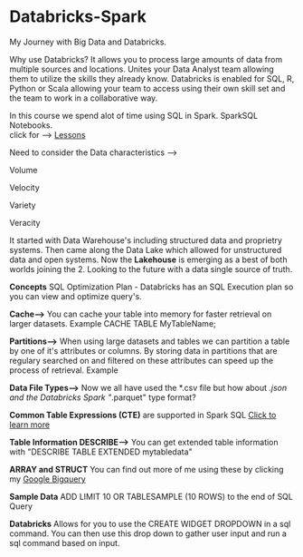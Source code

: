 # Databricks-Spark
My Journey with Big Data and Databricks.  

Why use Databricks? It allows you to process large amounts of data from multiple sources and locations.  Unites your Data Analyst team allowing them to utilize the skills they already know.  Databricks is enabled for SQL, R, Python or Scala allowing your team to access using their own skill set and the team to work in a collaborative way.  

In this course we spend alot of time using SQL in Spark.  SparkSQL Notebooks.  
click for --> [Lessons](https://files.training.databricks.com/courses/moocs/SQLDA/Lessons.dbc)

Need to consider the Data characteristics --> 

Volume

Velocity

Variety

Veracity

It started with Data Warehouse's including structured data and proprietry systems.  Then came along the Data Lake which allowed for unstructured data and open systems. Now the **Lakehouse** is emerging as a best of both worlds joining the 2.  Looking to the future with a data single source of truth.

**Concepts**
SQL Optimization Plan - Databricks has an SQL Execution plan so you can view and optimize query's.  

**Cache-->** You can cache your table into memory for faster retrieval on larger datasets.  Example CACHE TABLE MyTableName;

**Partitions-->** When using large datasets and tables we can partition a table by one of it's attributes or columns.  By storing data in partitions that are regulary searched on and filtered on these attributes can speed up the process of retrieval.  Example 

**Data File Types-->** Now we all have used the *.csv file but how about *.json and the Databricks Spark "*.parquet" type format?

**Common Table Expressions (CTE)** are supported in Spark SQL [Click to learn more](https://github.com/michaelmaxi/BigQuerySQL)

**Table Information DESCRIBE-->** You can get extended table information with "DESCRIBE TABLE EXTENDED mytabledata"

**ARRAY and STRUCT** You can find out more of me using these by clicking my [Google Bigquery](https://github.com/michaelmaxi/BigQuerySQL)

**Sample Data** ADD LIMIT 10 OR TABLESAMPLE (10 ROWS) to the end of SQL Query

**Databricks** Allows for you to use the CREATE WIDGET DROPDOWN in a sql command.  You can then use this drop down to gather user input and run a sql command based on input.


